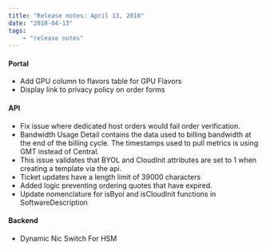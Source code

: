 ```yaml
---
title: "Release notes: April 13, 2018"
date: "2018-04-13"
tags:
    - "release notes"
---
```



#### Portal
+ Add GPU column to flavors table for GPU Flavors
+ Display link to privacy policy on order forms


#### API
+ Fix issue where dedicated host orders would fail order verification.
+ Bandwidth Usage Detail contains the data used to billing bandwidth at the end of the billing cycle. The timestamps used to pull metrics is using GMT instead of Central. 
+ This issue validates that BYOL and CloudInit attributes are set to 1 when creating a template via the api.
+ Ticket updates have a length limit of 39000 characters
+ Added logic preventing ordering quotes that have expired.
+ Update nomenclature for isByol and isCloudInit functions in SoftwareDescription

#### Backend
+ Dynamic Nic Switch For HSM

